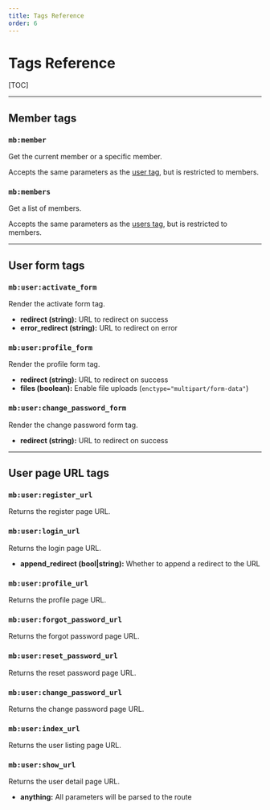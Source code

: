 ```yaml
---
title: Tags Reference
order: 6
---
```


# Tags Reference

[TOC]

---

## Member tags

### `mb:member`

Get the current member or a specific member.

Accepts the same parameters as the [user tag](https://statamic.dev/tags/user-profile), but is restricted to members.

### `mb:members`

Get a list of members.

Accepts the same parameters as the [users tag](https://statamic.dev/tags/users), but is restricted to members.

---

## User form tags

### `mb:user:activate_form`

Render the activate form tag.

* **redirect (string):** URL to redirect on success
* **error_redirect (string):** URL to redirect on error

### `mb:user:profile_form`

Render the profile form tag.

* **redirect (string):** URL to redirect on success
* **files (boolean):** Enable file uploads (`enctype="multipart/form-data"`)

### `mb:user:change_password_form`

Render the change password form tag.

* **redirect (string):** URL to redirect on success

---

## User page URL tags

### `mb:user:register_url`

Returns the register page URL.

### `mb:user:login_url`

Returns the login page URL.

* **append_redirect (bool\|string):** Whether to append a redirect to the URL

### `mb:user:profile_url`

Returns the profile page URL.

### `mb:user:forgot_password_url`

Returns the forgot password page URL.

### `mb:user:reset_password_url`

Returns the reset password page URL.

### `mb:user:change_password_url`

Returns the change password page URL.

### `mb:user:index_url`

Returns the user listing page URL.

### `mb:user:show_url`

Returns the user detail page URL.

* **anything:** All parameters will be parsed to the route